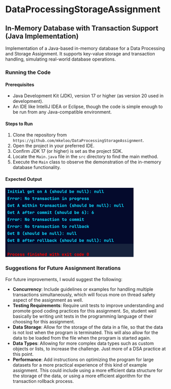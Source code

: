 # DataProcessingStorageAssignment

## In-Memory Database with Transaction Support (Java Implementation)

Implementation of a Java-based in-memory database for a Data Processing and Storage Assignment. It supports key-value storage and transaction handling, simulating real-world database operations.

### Running the Code

#### Prerequisites
- Java Development Kit (JDK), version 17 or higher (as version 20 used in development).
- An IDE like IntelliJ IDEA or Eclipse, though the code is simple enough to be run from any Java-compatible environment.

#### Steps to Run
1. Clone the repository from `https://github.com/mkeloo/DataProcessingStorageAssignment`.
2. Open the project in your preferred IDE.
3. Confirm JDK 17 (or higher) is set as the project SDK.
4. Locate the `Main.java` file in the `src` directory to find the main method.
5. Execute the `Main` class to observe the demonstration of the in-memory database functionality.

#### Expected Output
![img.png](img.png)

### Suggestions for Future Assignment Iterations

For future improvements, I would suggest the following:
- **Concurrency**: Include guidelines or examples for handling multiple transactions simultaneously, which will focus more on thread safety aspect of the assignment as well.
- **Testing Requirements**: Require unit tests to improve understanding and promote good coding practices for this assignment. So, student weil basically be writing unit tests in the programming language of their choosing for this assignment.
- **Data Storage**: Allow for the storage of the data in a file, so that the data is not lost when the program is terminated. This will also allow for the data to be loaded from the file when the program is started again.
- **Data Types**: Allowing for more complex data types such as custom objects or lists, to increase the challenge. Just more of a DSA practice at this point.
- **Performance**: Add instructions on optimizing the program for large datasets for a more practical experience of this kind of example assignment. This could include using a more efficient data structure for the storage of the data, or using a more efficient algorithm for the transaction rollback process.
